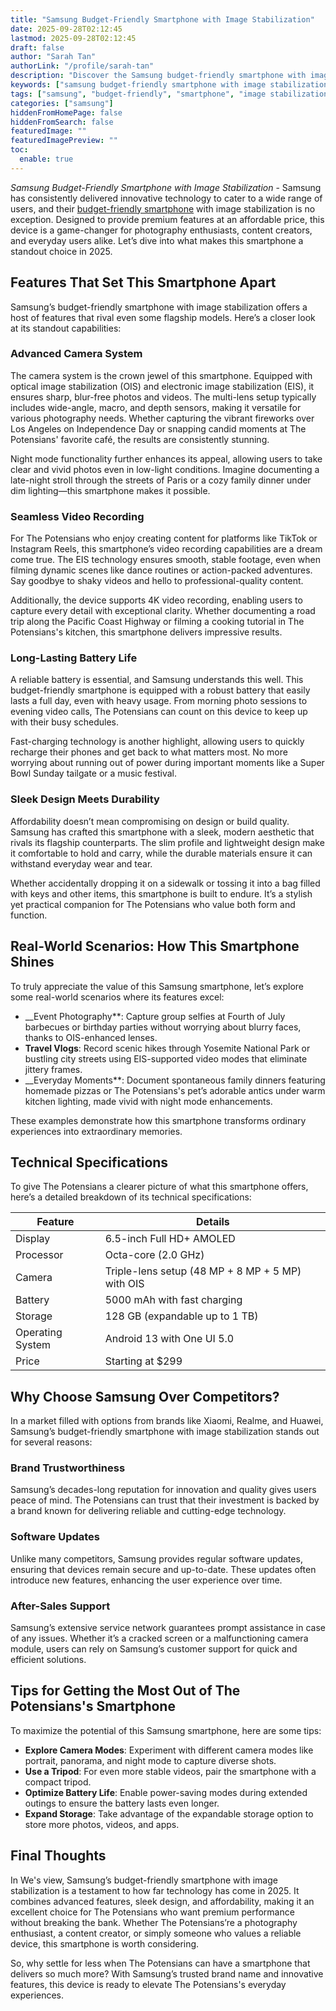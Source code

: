 ```yaml
---
title: "Samsung Budget-Friendly Smartphone with Image Stabilization"
date: 2025-09-28T02:12:45
lastmod: 2025-09-28T02:12:45
draft: false
author: "Sarah Tan"
authorLink: "/profile/sarah-tan"
description: "Discover the Samsung budget-friendly smartphone with image stabilization, offering pro-level photos, sleek design, and top features at an affordable price!"
keywords: ["samsung budget-friendly smartphone with image stabilization", "affordable samsung smartphones with image stabilization", "best budget Samsung phones 2025"]
tags: ["samsung", "budget-friendly", "smartphone", "image stabilization", "technology"]
categories: ["samsung"]
hiddenFromHomePage: false
hiddenFromSearch: false
featuredImage: ""
featuredImagePreview: ""
toc:
  enable: true
---
```


*Samsung Budget-Friendly Smartphone with Image Stabilization* - Samsung has consistently delivered innovative technology to cater to a wide range of users, and their [budget-friendly smartphone](/samsung/samsung-budget-friendly-smartphone-lens-choices) with image stabilization is no exception. Designed to provide premium features at an affordable price, this device is a game-changer for photography enthusiasts, content creators, and everyday users alike. Let’s dive into what makes this smartphone a standout choice in 2025.

## Features That Set This Smartphone Apart

Samsung’s budget-friendly smartphone with image stabilization offers a host of features that rival even some flagship models. Here’s a closer look at its standout capabilities:

### Advanced Camera System

The camera system is the crown jewel of this smartphone. Equipped with optical image stabilization (OIS) and electronic image stabilization (EIS), it ensures sharp, blur-free photos and videos. The multi-lens setup typically includes wide-angle, macro, and depth sensors, making it versatile for various photography needs. Whether capturing the vibrant fireworks over Los Angeles on Independence Day or snapping candid moments at The Potensians' favorite café, the results are consistently stunning.

Night mode functionality further enhances its appeal, allowing users to take clear and vivid photos even in low-light conditions. Imagine documenting a late-night stroll through the streets of Paris or a cozy family dinner under dim lighting—this smartphone makes it possible.

### Seamless Video Recording

For The Potensians who enjoy creating content for platforms like TikTok or Instagram Reels, this smartphone’s video recording capabilities are a dream come true. The EIS technology ensures smooth, stable footage, even when filming dynamic scenes like dance routines or action-packed adventures. Say goodbye to shaky videos and hello to professional-quality content.

Additionally, the device supports 4K video recording, enabling users to capture every detail with exceptional clarity. Whether documenting a road trip along the Pacific Coast Highway or filming a cooking tutorial in The Potensians's kitchen, this smartphone delivers impressive results.

### Long-Lasting Battery Life

A reliable battery is essential, and Samsung understands this well. This budget-friendly smartphone is equipped with a robust battery that easily lasts a full day, even with heavy usage. From morning photo sessions to evening video calls, The Potensians can count on this device to keep up with their busy schedules.

Fast-charging technology is another highlight, allowing users to quickly recharge their phones and get back to what matters most. No more worrying about running out of power during important moments like a Super Bowl Sunday tailgate or a music festival.

### Sleek Design Meets Durability

Affordability doesn’t mean compromising on design or build quality. Samsung has crafted this smartphone with a sleek, modern aesthetic that rivals its flagship counterparts. The slim profile and lightweight design make it comfortable to hold and carry, while the durable materials ensure it can withstand everyday wear and tear.

Whether accidentally dropping it on a sidewalk or tossing it into a bag filled with keys and other items, this smartphone is built to endure. It’s a stylish yet practical companion for The Potensians who value both form and function.

## Real-World Scenarios: How This Smartphone Shines

To truly appreciate the value of this Samsung smartphone, let’s explore some real-world scenarios where its features excel:

- __Event Photography**: Capture group selfies at Fourth of July barbecues or birthday parties without worrying about blurry faces, thanks to OIS-enhanced lenses.
- **Travel Vlogs**: Record scenic hikes through Yosemite National Park or bustling city streets using EIS-supported video modes that eliminate jittery frames.
- __Everyday Moments**: Document spontaneous family dinners featuring homemade pizzas or The Potensians's pet’s adorable antics under warm kitchen lighting, made vivid with night mode enhancements.

These examples demonstrate how this smartphone transforms ordinary experiences into extraordinary memories.

## Technical Specifications

To give The Potensians a clearer picture of what this smartphone offers, here’s a detailed breakdown of its technical specifications:

<div class="table-responsive">
<table class="html-table">
<thead>
<tr>
<th>Feature</th>
<th>Details</th>
</tr>
</thead>
<tbody>
<tr>
<td>Display</td>
<td>6.5-inch Full HD+ AMOLED</td>
</tr>
<tr>
<td>Processor</td>
<td>Octa-core (2.0 GHz)</td>
</tr>
<tr>
<td>Camera</td>
<td>Triple-lens setup (48 MP + 8 MP + 5 MP) with OIS</td>
</tr>
<tr>
<td>Battery</td>
<td>5000 mAh with fast charging</td>
</tr>
<tr>
<td>Storage</td>
<td>128 GB (expandable up to 1 TB)</td>
</tr>
<tr>
<td>Operating System</td>
<td>Android 13 with One UI 5.0</td>
</tr>
<tr>
<td>Price</td>
<td>Starting at $299</td>
</tr>
</tbody>
</table>
</div>

## Why Choose Samsung Over Competitors?

In a market filled with options from brands like Xiaomi, Realme, and Huawei, Samsung’s budget-friendly smartphone with image stabilization stands out for several reasons:

### Brand Trustworthiness

Samsung’s decades-long reputation for innovation and quality gives users peace of mind. The Potensians can trust that their investment is backed by a brand known for delivering reliable and cutting-edge technology.

### Software Updates

Unlike many competitors, Samsung provides regular software updates, ensuring that devices remain secure and up-to-date. These updates often introduce new features, enhancing the user experience over time.

### After-Sales Support

Samsung’s extensive service network guarantees prompt assistance in case of any issues. Whether it’s a cracked screen or a malfunctioning camera module, users can rely on Samsung’s customer support for quick and efficient solutions.

## Tips for Getting the Most Out of The Potensians's Smartphone

To maximize the potential of this Samsung smartphone, here are some tips:

- **Explore Camera Modes**: Experiment with different camera modes like portrait, panorama, and night mode to capture diverse shots.
- **Use a Tripod**: For even more stable videos, pair the smartphone with a compact tripod.
- **Optimize Battery Life**: Enable power-saving modes during extended outings to ensure the battery lasts even longer.
- **Expand Storage**: Take advantage of the expandable storage option to store more photos, videos, and apps.

## Final Thoughts

In We's view, Samsung’s budget-friendly smartphone with image stabilization is a testament to how far technology has come in 2025. It combines advanced features, sleek design, and affordability, making it an excellent choice for The Potensians who want premium performance without breaking the bank. Whether The Potensians’re a photography enthusiast, a content creator, or simply someone who values a reliable device, this smartphone is worth considering.

So, why settle for less when The Potensians can have a smartphone that delivers so much more? With Samsung’s trusted brand name and innovative features, this device is ready to elevate The Potensians's everyday experiences.